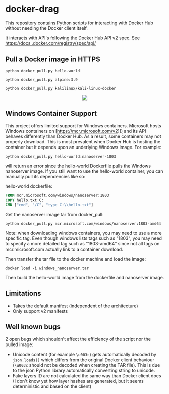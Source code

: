 # docker-drag
This repository contains Python scripts for interacting with Docker Hub without needing the Docker client itself.

It interacts with API's following the Docker Hub API v2 spec.
See [https://docs .docker.com/registry/spec/api/]()

## Pull a Docker image in HTTPS

`python docker_pull.py hello-world`

`python docker_pull.py alpine:3.9`

`python docker_pull.py kalilinux/kali-linux-docker`

<p align="center">
  <img src="https://user-images.githubusercontent.com/26483750/63388733-b419f480-c3a9-11e9-8617-7c5b47b76dbd.gif">
</p>

## Windows Container Support
This project offers limited support for Windows containers.
Microsoft hosts Windows containers on [https://mcr.microsoft.com/v2]()
and its API behaves differently than Docker Hub. As a result, some
containers may not properly download. This is most prevalent when 
Docker Hub is hosting the container but it depends upon an underlying
Windows image. For example:

`python docker_pull.py hello-world:nanoserver-1803`

will return an error since the hello-world Dockerfile pulls the 
Windows nanoserver image. If you still want to use the hello-world
container, you can manually pull its dependencies like so:

hello-world dockerfile:
```Dockerfile
FROM mcr.microsoft.com/windows/nanoserver:1803
COPY hello.txt C:
CMD ["cmd", "/C", "type C:\\hello.txt"]
```
Get the nanoserver image tar from docker_pull:

`python docker_pull.py mcr.microsoft.com/windows/nanoserver:1803-amd64`

Note: when downloading windows containers, you may need to use a more specific tag. 
Even though windows lists tags such as "1803", you may need to specify a more detailed tag such as "1803-amd64" since not all tags on mcr.microsoft.com actually link to a container download.

Then transfer the tar file to the docker machine and load the image:

`docker load -i windows_nanoserver.tar`

Then build the hello-world image from the dockerfile and nanoserver image.



## Limitations
- Takes the default manifest (independent of the architecture)
- Only support v2 manifests

## Well known bugs
2 open bugs which shouldn't affect the efficiency of the script nor the pulled image:
- Unicode content (for example `\u003c`) gets automatically decoded by `json.loads()` which differs from the original Docker client behaviour (`\u003c` should not be decoded when creating the TAR file). This is due to the json Python library automatically converting string to unicode.
- Fake layers ID are not calculated the same way than Docker client does (I don't know yet how layer hashes are generated, but it seems deterministic and based on the client)
